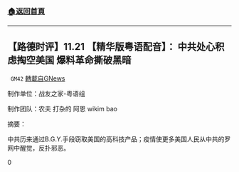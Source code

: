 ###  [:house:返回首頁](https://github.com/ourhimalayas/txt)
---

## 【路德时评】11.21 【精华版粤语配音】： 中共处心积虑掏空美国 爆料革命撕破黑暗
` GM42` [轉載自GNews](https://gnews.org/zh-hans/615573/)

制作单位：战友之家-粤语组

制作团队：农夫 打杂的 阿恩 wikim bao



摘要：

中共历来通过B.G.Y.手段窃取美国的高科技产品；疫情使更多美国人民从中共的罗网中醒觉，反扑邪恶。

0
